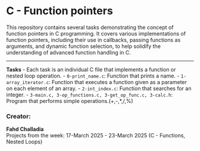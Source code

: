 # C - Function pointers

This repository contains several tasks demonstrating the concept of function pointers in C programming. It covers various implementations of function pointers, including their use in callbacks, passing functions as arguments, and dynamic function selection, to help solidify the understanding of advanced function handling in C.

---

**Tasks** - Each task is an individual C file that implements a function or nested loop operation.
    - `0-print_name.c`: Function that prints a name.
    - `1-array_iterator.c`: Function that executes a function given as a parameter on each element of an array.
    - `2-int_index.c`: Function that searches for an integer.
    - `3-main.c, 3-op_functions.c, 3-get_op_func.c, 3-calc.h`: Program that performs simple operations.(+,-,*,/,%)

### Creator:

**Fahd Challadia**  
Projects from the week: 17-March 2025 - 23-March 2025 (C - Functions, Nested Loops)
